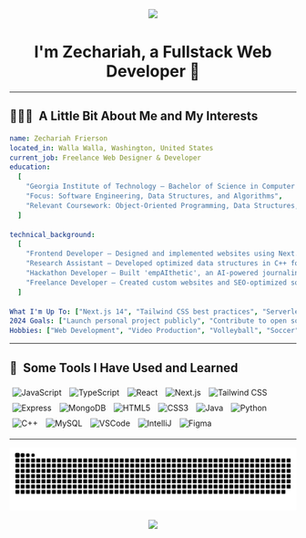 <p align="center">
  <img src="https://capsule-render.vercel.app/api?type=waving&color=gradient&text=Welcome!&height=100&section=header"/>
</p>

<h1 align="center">
  I'm Zechariah, a Fullstack Web Developer 👋
</h1>

---

<h2> 👨🏻‍💻 &nbsp;A Little Bit About Me and My Interests</h2>

```yaml
name: Zechariah Frierson
located_in: Walla Walla, Washington, United States
current_job: Freelance Web Designer & Developer
education:
  [
    "Georgia Institute of Technology – Bachelor of Science in Computer Science",
    "Focus: Software Engineering, Data Structures, and Algorithms",
    "Relevant Coursework: Object-Oriented Programming, Data Structures, Machine Learning",
  ]

technical_background:
  [
    "Frontend Developer – Designed and implemented websites using Next.js, React, and Tailwind CSS for BracketCS",
    "Research Assistant – Developed optimized data structures in C++ for weighted random selection",
    "Hackathon Developer – Built 'empAIthetic', an AI-powered journaling web app using Flask, Firebase, and Next.js",
    "Freelance Developer – Created custom websites and SEO-optimized solutions for local clients",
  ]

What I'm Up To: ["Next.js 14", "Tailwind CSS best practices", "Serverless architectures with AWS"]
2024 Goals: ["Launch personal project publicly", "Contribute to open source", "Improve backend/data skills"]
Hobbies: ["Web Development", "Video Production", "Volleyball", "Soccer", "Video Games", "Photography"]
```
  
---  
  
<h2> 🚀 &nbsp;Some Tools I Have Used and Learned</h2>
<p align="left">
  <img src="https://cdn.jsdelivr.net/gh/devicons/devicon/icons/javascript/javascript-original.svg" alt="JavaScript" style="height:45px; width:auto; margin: 5px;" />
  <img src="https://cdn.jsdelivr.net/gh/devicons/devicon/icons/typescript/typescript-original.svg" alt="TypeScript" style="height:45px; width:auto; margin: 5px;" />
  <img src="https://cdn.jsdelivr.net/gh/devicons/devicon/icons/react/react-original.svg" alt="React" style="height:45px; width:auto; margin: 5px;" />
  <img src="https://cdn.jsdelivr.net/gh/devicons/devicon/icons/nextjs/nextjs-original.svg" alt="Next.js" style="height:45px; width:auto; margin: 5px;" />
  <img src="https://cdn.simpleicons.org/tailwindcss/06B6D4" alt="Tailwind CSS" style="height:45px; width:auto; margin: 5px;" />
  <img src="https://cdn.jsdelivr.net/gh/devicons/devicon/icons/express/express-original.svg" alt="Express" style="height:45px; width:auto; margin: 5px;" />
  <img src="https://cdn.jsdelivr.net/gh/devicons/devicon/icons/mongodb/mongodb-original.svg" alt="MongoDB" style="height:45px; width:auto; margin: 5px;" />
  <img src="https://cdn.jsdelivr.net/gh/devicons/devicon/icons/html5/html5-original.svg" alt="HTML5" style="height:45px; width:auto; margin: 5px;" />
  <img src="https://cdn.jsdelivr.net/gh/devicons/devicon/icons/css3/css3-original.svg" alt="CSS3" style="height:45px; width:auto; margin: 5px;" />
  <img src="https://cdn.jsdelivr.net/gh/devicons/devicon/icons/java/java-original.svg" alt="Java" style="height:45px; width:auto; margin: 5px;" />
  <img src="https://cdn.jsdelivr.net/gh/devicons/devicon/icons/python/python-original.svg" alt="Python" style="height:45px; width:auto; margin: 5px;" />
  <img src="https://cdn.jsdelivr.net/gh/devicons/devicon/icons/cplusplus/cplusplus-original.svg" alt="C++" style="height:45px; width:auto; margin: 5px;" />
  <img src="https://cdn.jsdelivr.net/gh/devicons/devicon/icons/mysql/mysql-original.svg" alt="MySQL" style="height:45px; width:auto; margin: 5px;" />
  <img src="https://cdn.jsdelivr.net/gh/devicons/devicon/icons/vscode/vscode-original.svg" alt="VSCode" style="height:45px; width:auto; margin: 5px;" />
  <img src="https://cdn.jsdelivr.net/gh/devicons/devicon/icons/intellij/intellij-original.svg" alt="IntelliJ" style="height:45px; width:auto; margin: 5px;" />
  <img src="https://cdn.jsdelivr.net/gh/devicons/devicon/icons/figma/figma-original.svg" alt="Figma" style="height:45px; width:auto; margin: 5px;" />
</p>

---

<p align="center">
  <picture>
    <source media="(prefers-color-scheme: dark)" srcset="https://raw.githubusercontent.com/techo10n/techo10n/output/github-snake-dark.svg" />
    <source media="(prefers-color-scheme: light)" srcset="https://raw.githubusercontent.com/techo10n/techo10n/output/github-snake.svg" />
    <img alt="github-snake" src="https://raw.githubusercontent.com/techo10n/techo10n/output/github-snake.svg" />
  </picture>
</p>

<p align="center">
  <img src="https://capsule-render.vercel.app/api?type=waving&color=gradient&height=100&section=footer"/>
</p>
